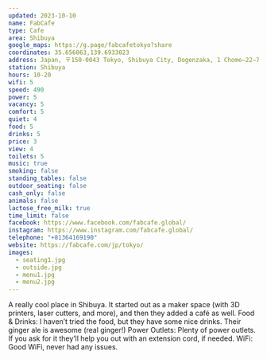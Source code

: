 ```yaml
---
updated: 2023-10-10
name: FabCafe
type: Cafe
area: Shibuya
google_maps: https://g.page/fabcafetokyo?share
coordinates: 35.656063,139.6933023
address: Japan, 〒150-0043 Tokyo, Shibuya City, Dogenzaka, 1 Chome−22−7 道玄坂ピア 1F
station: Shibuya
hours: 10-20
wifi: 5
speed: 490
power: 5
vacancy: 5
comfort: 5
quiet: 4
food: 5
drinks: 5
price: 3
view: 4
toilets: 5
music: true
smoking: false
standing_tables: false
outdoor_seating: false
cash_only: false
animals: false
lactose_free_milk: true
time_limit: false
facebook: https://www.facebook.com/fabcafe.global/
instagram: https://www.instagram.com/fabcafe.global/
telephone: "+81364169190"
website: https://fabcafe.com/jp/tokyo/
images:
  - seating1.jpg
  - outside.jpg
  - menu1.jpg
  - menu2.jpg
---
```


A really cool place in Shibuya. It started out as a maker space (with 3D printers, laser cutters, and more), and then they added a café as well.
Food & Drinks: I haven’t tried the food, but they have some nice drinks. Their ginger ale is awesome (real ginger!)
Power Outlets: Plenty of power outlets. If you ask for it they’ll help you out with an extension cord, if needed.
WiFi: Good WiFi, never had any issues.
